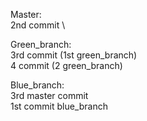 Master:\
2nd commit \

Green_branch:\
3rd commit (1st green_branch) \
4 commit (2 green_branch)

Blue_branch:\
3rd master commit \
1st commit blue_branch

